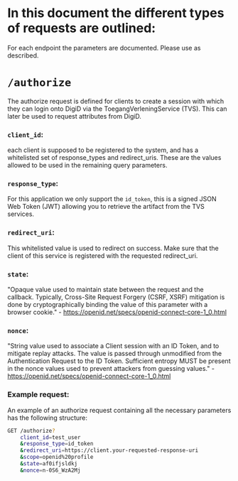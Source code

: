 # In this document the different types of requests are outlined:
For each endpoint the parameters are documented. Please use as described.

# `/authorize`
The authorize request is defined for clients to create a session with which they can login onto DigiD via the ToegangVerleningService (TVS). This can later be used to request attributes from DigiD.

### `client_id`:
each client is supposed to be registered to the system, and has a whitelisted set of response_types and redirect_uris. These are the values allowed to be used in the remaining query parameters.

### `response_type`:
For this application we only support the `id_token`, this is a signed JSON Web Token (JWT) allowing you to retrieve the artifact from the TVS services.

### `redirect_uri`:
This whitelisted value is used to redirect on success. Make sure that the client of this service is registered with the requested redirect_uri.

### `state`:
"Opaque value used to maintain state between the request and the callback. Typically, Cross-Site Request Forgery (CSRF, XSRF) mitigation is done by cryptographically binding the value of this parameter with a browser cookie." - https://openid.net/specs/openid-connect-core-1_0.html

### `nonce`:
"String value used to associate a Client session with an ID Token, and to mitigate replay attacks. The value is passed through unmodified from the Authentication Request to the ID Token. Sufficient entropy MUST be present in the nonce values used to prevent attackers from guessing values." - https://openid.net/specs/openid-connect-core-1_0.html

### Example request:
An example of an authorize request containing all the necessary parameters has the following structure:
```bash
GET /authorize?
    client_id=test_user
    &response_type=id_token
    &redirect_uri=https://client.your-requested-response-uri
    &scope=openid%20profile
    &state=af0ifjsldkj
    &nonce=n-0S6_WzA2Mj
```